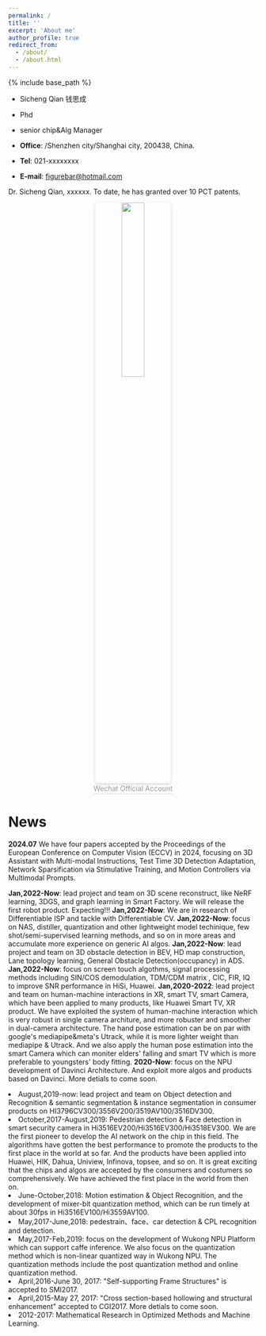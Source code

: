 ```yaml
---
permalink: /
title: ''
excerpt: 'About me'
author_profile: true
redirect_from:
  - /about/
  - /about.html
---
```


{% include base_path %}

- Sicheng Qian 钱思成

- Phd

- senior chip&Alg Manager

- **Office**: /Shenzhen city/Shanghai city, 200438, China.

- **Tel**: 021-xxxxxxxx

- **E-mail**: figurebar@hotmail.com
<p class='intro'>
Dr. Sicheng Qian, xxxxxx. To date, he has granted over 10 PCT patents.
</p>
<style type="text/css" rel="stylesheet">
.intro { 
    text-align: justify;
    }
</style>

<center>
    <img style="border-radius: 0.3125em;
    box-shadow: 0 2px 4px 0 rgba(34,36,38,.12),0 2px 10px 0 rgba(34,36,38,.08); width:30%;" 
    src="{{ base_path }}/images/wechat.jpg">
    <br>
    <div style="color:orange; border-bottom: 1px solid #d9d9d9;
    display: inline-block;
    color: #999;
    padding: 2px;">Wechat Official Account</div>
</center>

# News

**2024.07** We have four papers accepted by the Proceedings of the European Conference on Computer Vision (ECCV) in 2024, focusing on 3D Assistant with Multi-modal Instructions, Test Time 3D Detection Adaptation, Network Sparsification via Stimulative Training, and Motion Controllers via Multimodal Prompts.


**Jan,2022-Now**: lead project and team on 3D scene reconstruct, like NeRF learning, 3DGS, and graph learning in Smart Factory.
		    We will release the first robot product. Expecting!!!
**Jan,2022-Now**: We are in research of Differentiable ISP and tackle with Differentiable CV.
**Jan,2022-Now**: focus on NAS, distiller, quantization and other lightweight model techinique, few shot/semi-supervised learning methods, and so on in more areas and accumulate more experience on generic AI algos.
**Jan,2022-Now**: lead project and team on 3D obstacle detection in BEV, HD map construction, Lane topology learning, General Obstacle Detection(occupancy) in ADS.
**Jan,2022-Now**: focus on screen touch algothms, signal processing methods including SIN/COS demodulation, TDM/CDM matrix , CIC, FIR, IQ to improve SNR performance in HiSi, Huawei.
**Jan,2020-2022**: lead project and team on human-machine interactions in XR, smart TV, smart Camera, which have been applied to many products, like Huawei Smart TV, XR product.
		    We have exploited the system of human-machine interaction which is very robust in single camera architure, and more robuster and smoother in dual-camera architecture. 
		    The hand pose estimation can be on par with google's mediapipe&meta's Utrack, while it is more lighter weight than mediapipe & Utrack. 
		    And we also apply the human pose estimation into the smart Camera which can moniter elders' falling and smart TV which is more preferable to youngsters' body fitting.
**2020-Now**: focus on the NPU development of Davinci Architecture. And exploit more algos and products based on Davinci. More detials to come soon.
		  <li>August,2019-now: lead project and team on Object detection and Recognition & semantic segmentation & instance segmentation in consumer products on HI3796CV300/3556V200/3519AV100/3516DV300.</li>
		  <li>October,2017-August,2019: Pedestrian detection & Face detection in smart security camera in Hi3516EV200/Hi3516EV300/Hi3518EV300.
			  We are the first pioneer to develop the AI network on the chip in this field.
			  The algorithms have gotten the best performance to promote the products to the first place in the world at so far. 
			  And the products have been applied into Huawei, HIK, Dahua, Uniview, Infinova, topsee, and so on. 
			  It is great exciting that the chips and algos are accepted by the consumers and costumers so comprehensively. 
		    	  We have achieved the first place in the world from then on.</li>
		  <li>June-October,2018: Motion estimation & Object Recognition, and the development of mixer-bit quantization method, which can be run timely at about 30fps in Hi3516EV100/Hi3559AV100.</li>
	          <li>May,2017-June,2018: pedestrain、face、car detection & CPL recognition and detection.</li>
		  <li>May,2017-Feb,2019: focus on the development of Wukong NPU Platform which can support caffe inference. We also focus on the quantization method which is non-linear quantized way in Wukong NPU. 
			  The quantization methods include the post quantization method and online quantization method.</li>
	          <li>April,2016-June 30, 2017: "Self-supporting Frame Structures" is accepted to SMI2017.</li>
                  <li>April,2015-May 27, 2017: "Cross section-based hollowing and structural enhancement" accepted to CGI2017. More detials to come soon.</li>
                  <li>2012-2017: Mathematical Research in Optimized Methods and Machine Learning.</li> 



